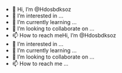 - 👋 Hi, I’m @Hdosbdksoz
- 👀 I’m interested in ...
- 🌱 I’m currently learning ...
- 💞️ I’m looking to collaborate on ...
- 📫 How to reach meHi, I’m @Hdosbdksoz
- 👀 I’m interested in ...
- 🌱 I’m currently learning ...
- 💞️ I’m looking to collaborate on ...
- 📫 How to reach me ...

<!---
Hdosbdksoz/Hdosbdksoz is a ✨ special ✨ repository because its `README.md` (this file) appears on your GitHub profile.
You can click the Preview link to take a look at your changes.
--->
<!---
